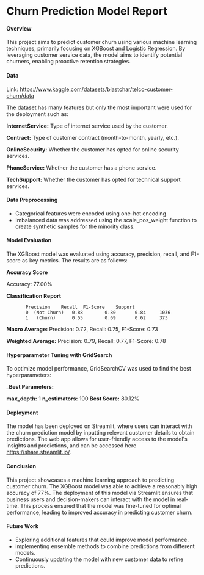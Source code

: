 # Churn Prediction Model Report

#### Overview
This project aims to predict customer churn using various machine learning techniques, primarily focusing on XGBoost and Logistic Regression. By leveraging customer service data, the model aims to identify potential churners, enabling proactive retention strategies.

#### Data

Link: https://www.kaggle.com/datasets/blastchar/telco-customer-churn/data

The dataset has many features  but only the most important were used for the deployment such as:

**InternetService:** Type of internet service used by the customer.

**Contract:** Type of customer contract (month-to-month, yearly, etc.).

**OnlineSecurity:** Whether the customer has opted for online security services.

**PhoneService:** Whether the customer has a phone service.

**TechSupport:** Whether the customer has opted for technical support services.

#### Data Preprocessing

- Categorical features were encoded using one-hot encoding.
- Imbalanced data was addressed using the scale_pos_weight function to create synthetic samples for the minority class.
  
#### Model Evaluation

The XGBoost model was evaluated using accuracy, precision, recall, and F1-score as key metrics. The results are as follows:

**Accuracy Score**

Accuracy: 77.00%


**Classification Report**

           Precision	Recall	F1-Score	Support
           0  (Not Churn) 	0.88	    0.80	   0.84	    1036
           1   (Churn)	    0.55	    0.69	   0.62	    373
 
**Macro Average:**  Precision: 0.72, Recall: 0.75, F1-Score: 0.73

**Weighted Average:** Precision: 0.79, Recall: 0.77, F1-Score: 0.78

#### Hyperparameter Tuning with GridSearch

To optimize model performance, GridSearchCV was used to find the best hyperparameters:

_**Best Parameters:**

**max_depth:** 1
**n_estimators:** 100
**Best Score:** 80.12%

#### Deployment

The model has been deployed on Streamlit, where users can interact with the churn prediction model by inputting relevant customer details to obtain predictions. The web app allows for user-friendly access to the model's insights and predictions, and can be accessed here https://share.streamlit.io/.

#### Conclusion

This project showcases a machine learning approach to predicting customer churn. The XGBoost model was able to achieve a reasonably high accuracy of 77%. The deployment of this model via Streamlit ensures that business users and decision-makers can interact with the model in real-time.
This process ensured that the model was fine-tuned for optimal performance, leading to improved accuracy in predicting customer churn.

#### Future Work

- Exploring additional features that could improve model performance.
- implementing ensemble methods to combine predictions from different models.
- Continuously updating the model with new customer data to refine predictions.

